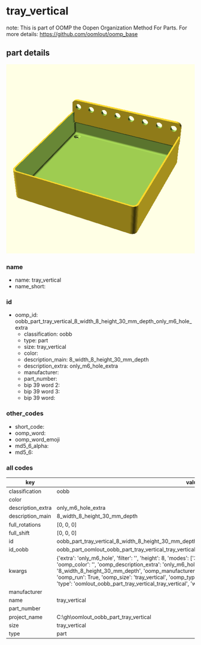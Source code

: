 # tray_vertical  

note: This is part of OOMP the Oopen Organization Method For Parts. For more details: https://github.com/oomlout/oomp_base

##  part details
  

[![](3dpr.png)](3dpr.png)





### name
* name: tray_vertical
* name_short: 
### id
* oomp_id: oobb_part_tray_vertical_8_width_8_height_30_mm_depth_only_m6_hole_extra
  * classification: oobb
  * type: part
  * size: tray_vertical
  * color: 
  * description_main: 8_width_8_height_30_mm_depth
  * description_extra: only_m6_hole_extra
  * manufacturer: 
  * part_number: 
  * bip 39 word 2: 
  * bip 39 word 3: 
  * bip 39 word: 

### other_codes
* short_code: 
* oomp_word: 
* oomp_word_emoji 
* md5_6_alpha: 
* md5_6: 









### all codes 
| key | value |  
| --- | --- |  
| classification | oobb |  
| color |  |  
| description_extra | only_m6_hole_extra |  
| description_main | 8_width_8_height_30_mm_depth |  
| full_rotations | [0, 0, 0] |  
| full_shift | [0, 0, 0] |  
| id | oobb_part_tray_vertical_8_width_8_height_30_mm_depth_only_m6_hole_extra |  
| id_oobb | oobb_part_oomlout_oobb_part_tray_vertical_tray_vertical_8_width_8_height_30_mm_depth_only_m6_hole_extra |  
| kwargs | {'extra': 'only_m6_hole', 'filter': '', 'height': 8, 'modes': ['3dpr'], 'navigation': True, 'oomp_classification': 'oobb', 'oomp_color': '', 'oomp_description_extra': 'only_m6_hole_extra', 'oomp_description_main': '8_width_8_height_30_mm_depth', 'oomp_manufacturer': '', 'oomp_mode': 'oobb', 'oomp_part_number': '', 'oomp_run': True, 'oomp_size': 'tray_vertical', 'oomp_type': 'part', 'overwrite': False, 'thickness': 30, 'typ': 'all', 'type': 'oomlout_oobb_part_tray_vertical_tray_vertical', 'width': 8} |  
| manufacturer |  |  
| name | tray_vertical |  
| part_number |  |  
| project_name | C:\gh\oomlout_oobb_part_tray_vertical |  
| size | tray_vertical |  
| type | part |  
